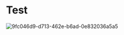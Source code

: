 # Test


<html lang="fr">
<head>
  <meta charset="UTF-8">
  <meta name="viewport" content="width=device-width, initial-scale=1.0">
  


<body>
  <img 
    src="https://github.com/user-attachments/assets/0480379e-0507-41ca-a736-ffc528856ef1"
    alt="9fc046d9-d713-462e-b6ad-0e832036a5a5">
</body>
</html>

